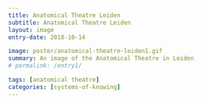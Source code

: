 ```yaml
---
title: Anatomical Theatre Leiden
subtitle: Anatomical Theatre Leiden
layout: image
entry-date: 2018-10-14

image: poster/anatomical-theatre-leiden1.gif
summary: An image of the Anatomical Theatre in Leiden
# permalink: /entry1/

tags: [anatomical theatre]
categories: [systems-of-knowing]
---
```

